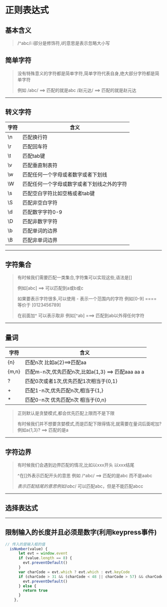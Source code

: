 # 正则表达式

## 基本含义

> /^abc/i  i部分是修饰符,i的意思是表示忽略大小写


## 简单字符

> 没有特殊意义的字符都是简单字符,简单字符代表自身,绝大部分字符都是简单字符
>
> 例如 /abc/ ==> 匹配的就是abc  /赵元达/ ==> 匹配的就是赵元达 
> 

---
## 转义字符

|  字符   | 含义  |
|  ----  | ----  |
|  \n | 匹配换行符 |
|  \r | 匹配回车符 |
|  \t | 匹配tab键 |
|  \v | 匹配垂直制表符 |
|  \w | 匹配任何一个字母或者数字或者下划线 |
|  \W | 匹配任何一个字母或数字或者下划线之外的字符 |
|  \s | 匹配空白字符比如空格或者tab键 |
|  \S | 匹配非空白字符 |
|  \d | 匹配数字字符0-9 |
|  \D | 匹配非数字字符 |
|  \b | 匹配单词的边界 |
|  \B | 匹配非单词边界 |

---

## 字符集合

> 有时候我们需要匹配一类集合,字符集可以实现这些,语法是[]
>
> 例如[abc] ==> 可以匹配到a或b或c
>
>如果要表示字符很多,可以使用 - 表示一个范围内的字符 例如[0-9] ==== 等价于 [0123456789] 
>
>在前面加^ 可以表示取非  例如[^ab] ===> 匹配到ab以外得任何字符
>

--- 


## 量词

|  字符   | 含义  |
|  ----  | ----  |
|  {n} | 匹配n次 比如a{2}==>匹配aa |
|  {m,n} | 匹配m-n次,优先匹配n次,比如a{1,3} ==> 匹配aaa aa a |
|  ? | 匹配0次或者1次,优先匹配1次相当于{0,1} |
|  + | 匹配1-n次,优先匹配n次,相当于{1,} |
|  * | 匹配0-n次 优先匹配n次 相当于{0,n} |

>正则默认是贪婪模式,都会优先匹配上限而不是下限
>
> 有时候我们并不想要贪婪模式,而是匹配下限得情况,就需要在量词后面呢加? 例如a{1,3}? ==> 匹配的是a
>
---


## 字符边界

> 有时候我们会遇到边界匹配的情况,比如以xxx开头 以xxx结尾
>
> ^在[]外表示匹配开头的意思  例如 /^abc/ ==> 匹配的是abc 而不是aabc
>
> $表示匹配结尾的意思 例如 /abc$/ 可以匹配abc，但是不能匹配abcc
>

----

## 选择表达式

>
>
>
>
>
>
>
>
>

---


## 限制输入的长度并且必须是数字(利用keypress事件)

```javascript
// 传入的是输入框的值
  isNumber(value) {
      let evt = window.event
      if (value.length == 8) {
        evt.preventDefault()
      }
      var charCode = evt.which ? evt.which : evt.keyCode
      if (charCode > 31 && (charCode < 48 || charCode > 57) && charCode !== 46) {
        evt.preventDefault()
      } else {
        return true
      }
    },



```
